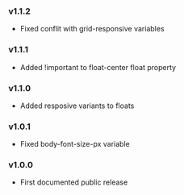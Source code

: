 ### v1.1.2

- Fixed conflit with grid-responsive variables

### v1.1.1

- Added !important to float-center float property

### v1.1.0

- Added resposive variants to floats

### v1.0.1

- Fixed body-font-size-px variable

### v1.0.0

- First documented public release